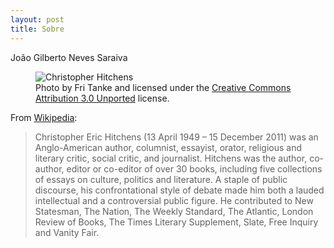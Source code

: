 ```yaml
---
layout: post
title: Sobre
---
```


João Gilberto Neves Saraiva

<figure>
  <img alt="Christopher Hitchens" src="https://upload.wikimedia.org/wikipedia/commons/6/63/Christopher_Hitchens_2008-04-24_001.jpg" />
  <figcaption>
    Photo by Fri Tanke and licensed under the <a href="https://creativecommons.org/licenses/by/3.0/deed.en">Creative Commons Attribution 3.0 Unported</a> license.
  </figcaption>
</figure>

From [Wikipedia](https://en.wikipedia.org/wiki/Christopher_Hitchens):

>Christopher Eric Hitchens (13 April 1949 – 15 December 2011) was an Anglo-American author, columnist, essayist, orator, religious and literary critic, social critic, and journalist. Hitchens was the author, co-author, editor or co-editor of over 30 books, including five collections of essays on culture, politics and literature. A staple of public discourse, his confrontational style of debate made him both a lauded intellectual and a controversial public figure. He contributed to New Statesman, The Nation, The Weekly Standard, The Atlantic, London Review of Books, The Times Literary Supplement, Slate, Free Inquiry and Vanity Fair.

